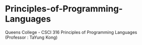 # Principles-of-Programming-Languages
Queens College - CSCI 316 Principles of Programming Languages (Professor : TaYung Kong)
